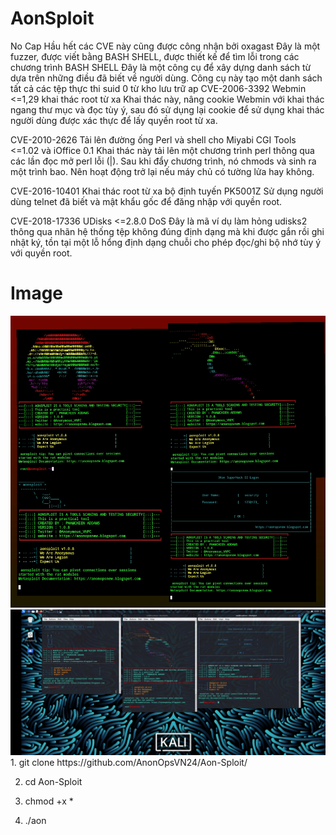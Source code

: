 # AonSploit
No Cap
Hầu hết các CVE này cũng được công nhận bởi oxagast
Đây là một fuzzer, được viết bằng BASH SHELL, được thiết kế để tìm lỗi trong các chương trình BASH SHELL
Đây là một công cụ để xây dựng danh sách từ dựa trên những điều đã biết về người dùng.
Công cụ này tạo một danh sách tất cả các tệp thực thi suid 0 từ kho lưu trữ ap
CVE-2006-3392
Webmin <=1,29 khai thác root từ xa
Khai thác này, nâng cookie Webmin với khai thác ngang thư mục và đọc tùy ý, sau đó sử dụng lại cookie để sử dụng khai thác người dùng được xác thực để lấy quyền root từ xa.

CVE-2010-2626
Tải lên đường ống Perl và shell cho Miyabi CGI Tools <=1.02 và iOffice 0.1
Khai thác này tải lên một chương trình perl thông qua các lần đọc mở perl lỗi (|). Sau khi đẩy chương trình, nó chmods và sinh ra một trình bao. Nên hoạt động trở lại nếu máy chủ có tường lửa hay không.

CVE-2016-10401
Khai thác root từ xa bộ định tuyến PK5001Z
Sử dụng người dùng telnet đã biết và mật khẩu gốc để đăng nhập với quyền root.

CVE-2018-17336
UDisks <=2.8.0 DoS
Đây là mã ví dụ làm hỏng udisks2 thông qua nhãn hệ thống tệp không đúng định dạng mà khi được gắn rồi ghi nhật ký, tồn tại một lỗ hổng định dạng chuỗi cho phép đọc/ghi bộ nhớ tùy ý với quyền root.
# Image
<img src="https://raw.githubusercontent.com/AnonOpsVN24/Aon-Sploit/main/Screenshot_2023-02-02-22-30-24-33.jpg" >
<img src="https://raw.githubusercontent.com/AnonOpsVN24/Aon-Sploit/main/Screenshot_2023-02-02-20-59-19-52_30a42d6a209f6598350fa5f61642e1a9.jpg" >
1. git clone https://github.com/AnonOpsVN24/Aon-Sploit/

2. cd Aon-Sploit

3. chmod +x *

4. ./aon
